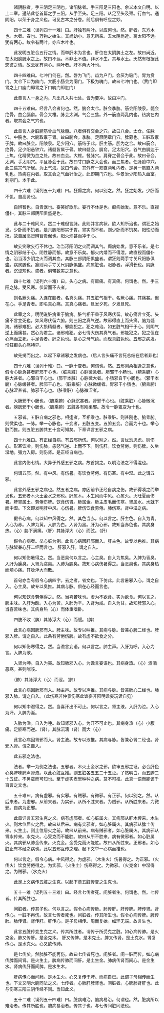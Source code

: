<!-- { "loadSidebar": true } -->
　　诸阴脉者。手三阴足三阴也。诸阳脉者。手三阳足三阳也。余义本文自明。以上二章。遥结此卷首篇之手三阳。从手至头。足三阳。从足至头及颈。行血气。通阴阳。以荣于身之义也。可见古本之分卷。前后俱有呼应之妙。

　　四十三难（误列四十一难）曰。肝独有两叶。以应何也。然。肝者。东方木也。木者。春也。万物之始生。其尚幼小。意无所亲。去太阴尚近。离太阳不远。犹有两心。故令有两叶。亦应木叶也。

　　此发明五脏合五行之情。而举肝木为言也。肝位在太阴脾土之左。故曰尚近。在太阳膀胱水之上。故曰不远。木非土不值。非水不生。其与水土。天然有根据此恋彼之情。故云犹有两心。两叶者。肝本两大叶也。

　　四十四难曰。七冲门何在。然。唇为飞门。齿为户门。会厌为吸门。胃为贲门。太仓下口为幽门。大肠小肠会为阑门。下极为魄门。故曰七冲门也。（贲门即胃之上口幽门即胃之下口魄门即肛门）

　　此章言人一身之内。凡出凡入共七处。皆为要冲。故曰冲门。

　　四十五难曰。经言八会者何也。然。腑会太仓。脏会季胁。筋会阳陵泉。髓会绝骨。血会膈俞。骨会大椎。脉会太渊。气会三焦。外一筋直两乳内也。热病在内者。取其会之气穴也。

　　此章言人身脏腑筋骨血气脉髓。八者俱有交会之穴。故曰八会。太仓。任脉穴。中脘也。六腑取禀于胃。故曰腑会。季胁。足厥阴章门穴。脾募也。五脏取禀于脾。故曰脏会。阳陵泉。足少阳穴。筋结于此。肝主筋。胆为之合。故曰筋会。绝骨。足少阳悬钟穴。诸髓皆属于骨。故曰髓会。膈俞。足太阳穴。谷气由膈达于上焦。化精微为血之处。故曰血会。大椎。督脉穴。肩脊之骨会于此。故曰骨会。太渊。手太阴穴。平旦脉会于此。故曰寸口脉之大会也。而三焦者。任脉膻中穴。此三焦宗气所居。为上气海。故曰气会。其外有一筋直两乳内者。是另一筋直入两乳也。热病在内者。取其会之气血针治之。此即期门穴也。仲景治少阳热入血室。刺期门。本于此。

　　四十六难（误列五十九难）曰。狂癫之病。何以别之。然。狂之始发。少卧而不饥。自高贤也。

　　自辨智也。自贵倨也。妄笑好歌乐。妄行不休是也。癫病始发。意不乐。直视僵仆。其脉三部阴阳俱盛是也。

　　此与二十难同义。然二十难但言脉。此则并言病状。欲人知所治也。谓狂之始发。少卧而不饥者。是六腑阳邪实于胃。胃实而不和。则少卧而不饥矣。阳性动而扬。故自居高贤辨智贵倨也。阳火炽甚而冲于心。

　　故妄笑歌妄行不休也。治当泻阳明之火而调其气。癫病始发。意不乐者。是七情之阴邪结于心。阴性静而郁。故意不乐矣。郁火内燔而不得泄。故直视而僵仆也。治当泻少阴之火而调其血。其脉三部阴阳俱盛者。谓狂则两手寸关尺阳脉俱盛。病属腑也。癫则两手寸关尺阴脉俱盛。病属脏也。阳脉者。浮滑长也。阴脉者。沉涩短也。盛者。俱带数实之意也。

　　四十七难（误列六十难）曰。头心之病。有厥痛。有真痛。何谓也。然。手三阳之脉。受风寒。伏留而不去者。

　　则名厥头痛。入连在脑者。名真头痛。其五脏气相干。名厥心痛。其痛甚。但在心。手足青者。即名真心痛。其真心痛者。旦发夕死。夕发旦死。

　　此章之义。明明说脏病重于腑病。脏气相干重于风寒伏留。故心痛言立死。头痛不言立死也。如风寒伏留六腑。则三阳之真气逆。故邪得直上而头痛。脑为髓海。诸邪难犯。必大损精髓者。邪能犯之。犯之难治。如五脏气相干于心。则阴气逆上而痛甚。然心为君主。诸邪难犯。必七情大伤其真气者。邪能犯之。犯之但在心痛而立死。手足青者。肝之色也。是心之母气绝。而现真脏色也。五邪之病发。惟狂癫头心痛特异。

　　故先揭而出之。以起下章诸邪之发病也。（后人言头痛不言死总结在后者非也）

　　四十八难（误列十难）曰。一脉十变者。何谓也。然。五邪刚柔相逢之意也。假令心脉急甚者肝邪干心也。（脏乘脏）心脉微急者。胆邪干小肠也。（腑乘腑）心脉大甚者。心邪自干心也。（邪干本脏）心脉微大者。小肠邪自干小肠也。（邪干本腑）心脉缓甚者。脾邪干心也。（脏乘脏）心脉微缓者。胃邪干小肠也。（腑乘腑）心脉涩甚者。肺邪干心也。（脏乘脏）心脉微涩者。

　　大肠邪干小肠也。（腑乘腑）心脉沉甚者。肾邪干心也。（脏乘脏）心脉微沉者。膀胱邪干小肠也。（腑乘腑）五脏各有刚柔邪。故令一脉辄变为十也。

　　五邪者。五脏自病之邪也。相逢者。互相乘也。脏乘脏。则甚刚也。腑乘腑。则微柔也。一脉。举一心脉也。十变者。五脏五变。五腑五变。合而为十也。举心脏而推。则五脏五腑共五十变可知矣。下章详言五邪之病。

　　四十九难曰。有正经自病。有五邪所伤。何以别之。然。言忧愁思虑。则伤心。形寒饮冷。则伤肺。恚怒气逆。上而不下。则伤肝。饮食劳倦。则伤脾。久坐湿地。强力入房。则伤肾。是正经自病也。

　　此言内伤七情。大异于外感五邪之病。故首揭之。以明治法之不得混也。

　　何谓五邪。然。有中风。有伤暑。有饮食劳倦。有伤寒。有中湿。此之谓五邪。

　　此言外感五邪之病也。然五者之病。亦因前节正经自病之伤。故邪得凑之而举发也。五邪者木火土金水之邪也。肝属木。木生风而中风。心属火。火旺夏而伤暑。脾胃属土。劳倦伤脾。饮食伤胃。肺属金。肺主皮毛而伤寒。肾属水。水就下而中湿。下文即发明肝中风。心伤暑。脾伤饮食劳倦。肺伤寒。肾中湿之病。

　　假令心病。何以知中风得之。然。其色当赤。何以言之。肝主色。自入为青。入心为赤。入脾为黄。入肺为白。入肾为黑。肝为心邪。故知当赤色也。其病身热。（心）胁下满痛。（肝）其脉浮大（心）而弦。（肝）

　　假令心病者。举心脏为例。此言心病因肝邪而入。肝主色。故专以色推。其病与脉皆兼心肝二经而言也。 肝邪入肝。谓之自入。

　　何以知伤暑得之。然。当恶臭何以言之。心主臭。自入为焦臭。入脾为香臭。入肝为臊臭。入肾为腐臭。入肺为腥臭。故知心病伤暑得之。当恶臭也。其病身热而烦心痛。其脉浮大而散。

　　首句亦当有假令心病四字。去之者。省文也。下仿此。此言暑邪入心。谓之自入。心主臭。故专以臭推。其病与脉。俱在心经而言也。

　　何以知饮食劳倦得之。然。当喜苦味也。虚为不欲食。实为欲食。何以言之，脾主味。入肝为酸。入心为苦。入肺为辛。入肾为咸。自入为甘。故知脾邪入心。当喜苦味也。其病身热（心）而体重嗜卧。

　　四肢不收（脾）其脉浮大（心）而缓。（脾）

　　此言心病因脾邪而入。脾主味。故专以味推。其病与脉。皆兼心脾二经也。脾邪入脾。谓之自入。此条有劳倦伤脾。故有虚不欲食之分。

　　何以知伤寒得之。然。当谵言妄语。何以言之。肺主声。入肝为呼。入心为言。入脾为歌。

　　入肾为呻。自入为哭。故知肺邪入心。为谵言妄语也。其病身热。（心）洒洒恶寒。甚则喘咳。

　　（肺）其脉浮大（心）而涩。（肺）

　　此言心病因肺邪而入。肺主声。故专以声推。其病与脉。皆兼肺心二经也。肺邪入肺。谓之自入。（此伤寒非仲景伤寒此谵妄非阳明谵妄玩读自见）

　　何以知中湿得之。然。当喜汗出不可止。何以言之。肾主液。入肝为泣。入心为汗。入脾为涎。

　　入肺为涕。自入为唾。故知肾邪入心。为汗不可止也。其病身热（心）小腹痛。足胫寒而逆。（肾）。其脉沉濡（肾）而大（心）

　　此言心病因肾邪而入。肾主液。故专以液推。其病与脉。皆兼心肾二经也。肾邪入肾。谓之自入。

　　此五邪之法也。

　　法者。举一为例之法也。五邪者。木火土金水之邪。欲审五邪之证。必合肝色心臭脾味肺声肾液。以此心脏互推。则五脏各五五二十五证。了然明白。而五腑二十五证。不另载而可知也。至于虚实表里种种之病。莫不可推。此真一语而能该千百言之文也。

　　五十难曰。病有虚邪。有实邪。有贼邪。有微邪。有正邪。何以别之。然。从后来者。为虚邪。从前来者。为实邪。从所不胜来者。为贼邪。从所胜来者。为微邪。自病为正邪。

　　此章详言五邪生克之义。病有虚邪者。如心脏属火。其病邪从肝木传来。木生火。则木位居火之后。故曰从后来。病有实邪者。如心脏属火。其病邪从脾土传来。火生土。则土位居火之前。故曰从前来。病有贼邪者。如心脏属火。其病邪从肾水传来。水克火。心受克而不能胜。故曰从所不胜来。病有微邪者。如心脏属火。其病邪从肺金传来。火克金。金受克而火能胜。故曰从所胜来。正邪者。如心脏止有本经之病也。此以五邪互传之理。起下文举一心病而推也。

　　何以言之。假令心病。中风得之。为虚邪。（木生火）伤暑得之。为正邪。（火传火）饮食劳倦得之。为实邪。（火生土）伤寒得之。为微邪。（火克金）中湿得之。为贼邪。（水克火）

　　此足上文病传五脏之生克。以起下章五脏传变之生克也。

　　五十一难（误列五十三难）曰。经言七传者死。间脏者生。何谓也。然。七传者。传其所胜也。

　　间脏者。传其子也。何以言之。假令心病传肺。肺传肝。肝传脾。脾传肾。肾传心。一脏不再伤。故言七传者死也。间脏者。传其所生也。假令心病传脾。脾传肺。肺传肾。肾传肝。肝传心。是子母相传。周而复始。如环无端。故言生也。

　　此言五脏传变生克之义。传其所胜者。谓传于所受克之脏。如心病传肺。是火克金。肺又传肝。是金克木。 肝又传脾。是木克土。脾又传肾。是土克水。肾复传心。是水克火。心又欲传肺。

　　是七传矣。然肺脏不能再伤。故曰七传者死也。间脏者。间一脏而传。如心病传脾而间肾。是火生土。脾病传肺而间肝。是土生金。肺病传肾而间心。是金生水。肾病传肝而间脾。是水生木。

　　肝病传心而间肺。是木生火。心又复传于脾。而病自已。此谓子母相传而生也。下文又明六腑同法之义。七传者。心肺肝脾肾也。间脏者。心脾肺肾肝也。此与伤寒三阳三阴传经不同。当知此义。

　　五十二难（误列五十四难）曰。脏病难治。腑病易治。何谓也。然。脏病所以难治者。传其所胜也。腑病易治者。传其子也。与七传间脏同法也。

